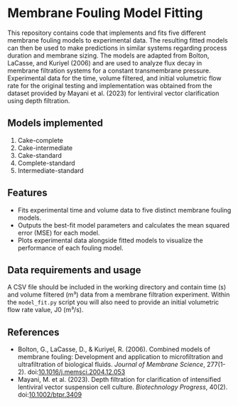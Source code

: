 # Membrane Fouling Model Fitting

This repository contains code that implements and fits five different membrane fouling models to experimental data. The resulting fitted models can then be used to make predictions in similar systems regarding process duration and membrane sizing. The models are adapted from Bolton, LaCasse, and Kuriyel (2006) and are used to analyze flux decay in membrane filtration systems for a constant transmembrane pressure. Experimental data for the time, volume filtered, and initial volumetric flow rate for the original testing and implementation was obtained from the dataset provided by Mayani et al. (2023) for lentiviral vector clarification using depth filtration.

## Models implemented

1. Cake-complete
2. Cake-intermediate
3. Cake-standard
4. Complete-standard
5. Intermediate-standard

## Features
- Fits experimental time and volume data to five distinct membrane fouling models.
- Outputs the best-fit model parameters and calculates the mean squared error (MSE) for each model.
- Plots experimental data alongside fitted models to visualize the performance of each fouling model.

## Data requirements and usage
A CSV file should be included in the working directory and contain time (s) and volume filtered (m³) data from a membrane filtration experiment. Within the `model_fit.py` script you will also need to provide an initial volumetric flow rate value, J0 (m³/s). 

## References
- Bolton, G., LaCasse, D., & Kuriyel, R. (2006). Combined models of membrane fouling: Development and application to microfiltration and ultrafiltration of biological fluids. *Journal of Membrane Science*, 277(1-2). doi:[10.1016/j.memsci.2004.12.053](https://doi.org/10.1016/j.memsci.2004.12.053)
- Mayani, M. et al. (2023). Depth filtration for clarification of intensified lentiviral vector suspension cell culture. *Biotechnology Progress*, 40(2). doi:[10.1002/btpr.3409](https://doi.org/10.1002/btpr.3409)

